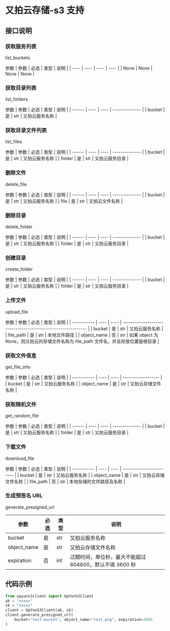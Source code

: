 # 又拍云存储-s3 支持

## 接口说明

### 获取服务列表

list_buckets

参数
| 参数 | 必选 | 类型 | 说明 |
| ---- | ---- | ---- | ---- |
| None | None | None | None |

### 获取目录列表

list_folders

参数
| 参数 | 必选 | 类型 | 说明 |
| ------ | ---- | ---- | -------------- |
| bucket | 是 | str | 又拍云服务名称 |

### 获取目录文件列表

list_files

参数
| 参数 | 必选 | 类型 | 说明 |
| ------ | ---- | ---- | -------------- |
| bucket | 是 | str | 又拍云服务名称 |
| folder | 是 | str | 又拍云服务目录 |

### 删除文件

delete_file

参数
| 参数 | 必选 | 类型 | 说明 |
| ------ | ---- | ---- | -------------- |
| bucket | 是 | str | 又拍云服务名称 |
| file | 是 | str | 又拍云文件名称 |

### 删除目录

delete_folder

参数
| 参数 | 必选 | 类型 | 说明 |
| ------ | ---- | ---- | -------------- |
| bucket | 是 | str | 又拍云服务名称 |
| folder | 是 | str | 又拍云服务目录 |

### 创建目录

create_folder

参数
| 参数 | 必选 | 类型 | 说明 |
| ------ | ---- | ---- | -------------- |
| bucket | 是 | str | 又拍云服务名称 |
| folder | 是 | str | 又拍云服务目录 |

### 上传文件

upload_file

参数
| 参数 | 必选 | 类型 | 说明 |
| ----------- | ---- | ---- | ------------------------------------------------------------ |
| bucket | 是 | str | 又拍云服务名称 |
| file_path | 是 | str | 本地文件路径 |
| object_name | 否 | str | 如果 object 为 None，则又拍云的存储文件名称为 file_path 文件名，并且存放位置是根目录 |

### 获取文件信息

get_file_info

参数
| 参数 | 必选 | 类型 | 说明 |
| ----------- | ---- | ---- | ------------------ |
| bucket | 是 | str | 又拍云服务名称 |
| object_name | 是 | str | 又拍云存储文件名称 |

### 获取随机文件

get_random_file

参数
| 参数 | 必选 | 类型 | 说明 |
| ------ | ---- | ---- | -------------- |
| bucket | 是 | str | 又拍云服务名称 |
| folder | 是 | str | 又拍云服务目录 |

### 下载文件

download_file

参数
| 参数 | 必选 | 类型 | 说明 |
| ----------- | ---- | ---- | ------------------------ |
| bucket | 是 | str | 又拍云服务名称 |
| object_name | 是 | str | 又拍云存储文件名称 |
| file_path | 否 | str | 本地存储的文件路径及名称 |

### 生成预签名 URL

generate_presigned_url

| 参数        | 必选 | 类型 | 说明                                                    |
| ----------- | ---- | ---- | ------------------------------------------------------- |
| bucket      | 是   | str  | 又拍云服务名称                                          |
| object_name | 是   | str  | 又拍云存储文件名称                                      |
| expiration  | 否   | int  | 过期时间，单位秒，最大不能超过 604800，默认不填 3600 秒 |

## 代码示例

```python
from upyuns3client import UpYunS3Client
ak = "xxxxx"
sk = "xxxxx"
client = UpYunS3Client(ak, sk)
client.generate_presigned_url(
    bucket="test-bucket", object_name="test.png", expiration=3600
)
```
